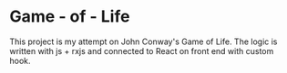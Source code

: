 # Game - of - Life

This project is my attempt on John Conway's Game of Life.
The logic is written with js + rxjs and connected to React on front end with custom hook.
